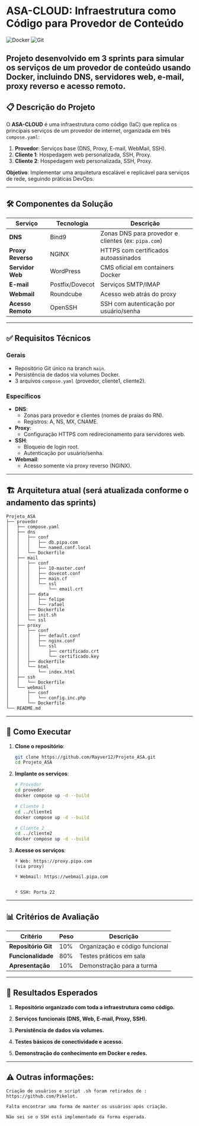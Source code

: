 # ASA-CLOUD: Infraestrutura como Código para Provedor de Conteúdo

![Docker](https://img.shields.io/badge/Docker-3.0%2B-blue)
![Git](https://img.shields.io/badge/Git-Branch%20Main-green)

Projeto desenvolvido em 3 sprints para simular os serviços de um provedor de conteúdo usando Docker, incluindo DNS, servidores web, e-mail, proxy reverso e acesso remoto.
---

## 📋 Descrição do Projeto

O **ASA-CLOUD** é uma infraestrutura como código (IaC) que replica os principais serviços de um provedor de internet, organizada em três `compose.yaml`:
1. **Provedor**: Serviços base (DNS, Proxy, E-mail, WebMail, SSH).
2. **Cliente 1**: Hospedagem web personalizada, SSH, Proxy.
3. **Cliente 2**: Hospedagem web personalizada, SSH, Proxy.

**Objetivo**: Implementar uma arquitetura escalável e replicável para serviços de rede, seguindo práticas DevOps.

---

## 🛠 Componentes da Solução

| Serviço              | Tecnologia       | Descrição                                  |
|----------------------|------------------|--------------------------------------------|
| **DNS**              | Bind9            | Zonas DNS para provedor e clientes (ex: `pipa.com`) |
| **Proxy Reverso**    | NGINX            | HTTPS com certificados autoassinados       |
| **Servidor Web**     | WordPress        | CMS oficial em containers Docker           |
| **E-mail**           | Postfix/Dovecot  | Serviços SMTP/IMAP                         |
| **Webmail**          | Roundcube        | Acesso web atrás do proxy                  |
| **Acesso Remoto**    | OpenSSH          | SSH com autenticação por usuário/senha     |

---

## ✅ Requisitos Técnicos

### Gerais
- Repositório Git único na branch `main`.
- Persistência de dados via volumes Docker.
- 3 arquivos `compose.yaml` (provedor, cliente1, cliente2).

### Específicos
- **DNS**:
  - Zonas para provedor e clientes (nomes de praias do RN).
  - Registros: A, NS, MX, CNAME.
- **Proxy**:
  - Configuração HTTPS com redirecionamento para servidores web.
- **SSH**:
  - Bloqueio de login root.
  - Autenticação por usuário/senha.
- **Webmail**:
  - Acesso somente via proxy reverso (NGINX).

---

## 🏗 Arquitetura atual (será atualizada conforme o andamento das sprints)

```
Projeto_ASA
├── provedor
│   ├── compose.yaml
│   ├── dns
│   │   ├── conf
│   │   │   ├── db.pipa.com
│   │   │   └── named.conf.local
│   │   └── Dockerfile
│   ├── mail
│   │   ├── conf
│   │   │   ├── 10-master.conf
│   │   │   ├── dovecot.conf
│   │   │   ├── main.cf
│   │   │   └── ssl
│   │   │       └── email.crt
│   │   ├── data
│   │   │   ├── felipe
│   │   │   └── rafael 
│   │   ├── Dockerfile
│   │   ├── init.sh
│   │   └── ssl
│   ├── proxy
│   │   ├── conf
│   │   │   ├── default.conf
│   │   │   ├── nginx.conf
│   │   │   └── ssl
│   │   │       ├── certificado.crt
│   │   │       └── certificado.key
│   │   ├── dockerfile
│   │   └── html
│   │       └── index.html
│   ├── ssh
│   │   └── Dockerfile
│   └── webmail
│       ├── conf
│       │   └── config.inc.php
│       └── Dockerfile
└── README.md
```

---

## 🚀 Como Executar

1. **Clone o repositório**:
   ```bash
   git clone https://github.com/Rayver12/Projeto_ASA.git
   cd Projeto_ASA
   ```
2. **Implante os serviços**:
    ```bash
    # Provedor
    cd provedor
    docker compose up -d --build

    # Cliente 1
    cd ../cliente1
    docker compose up -d --build

    # Cliente 2
    cd ../cliente2
    docker compose up -d --build
    ```
3. **Acesse os serviços**:
    ```
    º Web: https://proxy.pipa.com
   (via proxy)

    º Webmail: https://webmail.pipa.com
  

    º SSH: Porta 22
    ```
---
## 📊 Critérios de Avaliação
| Critério	| Peso	| Descrição
|----------------------|------------------|--------------------------------------------|
| **Repositório Git**	| 10%	| Organização e código funcional
| **Funcionalidade**	| 80%	| Testes práticos em sala
| **Apresentação**	| 10%	| Demonstração para a turma

---
## 📌 Resultados Esperados

1. **Repositório organizado com toda a infraestrutura como código.**

2. **Serviços funcionais (DNS, Web, E-mail, Proxy, SSH).**

3. **Persistência de dados via volumes.**

4. **Testes básicos de conectividade e acesso.**

5. **Demonstração do conhecimento em Docker e redes.**

---
##  ⚠️ Outras informações:

    Criação de usuários e script .sh foram retirados de : https://github.com/Pikelot.

    Falta encontrar uma forma de manter os usuários após criação.

    Não sei se o SSH está implementado da forma esperada. 

